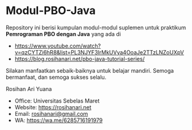 # Modul-PBO-Java

Repository ini berisi kumpulan modul-modul suplemen untuk praktikum <b>Pemrograman PBO dengan Java</b> yang ada di 

* https://www.youtube.com/watch?v=qzCYTZi6hR8&list=PL3NJYF3IrMkUVya4OoaJe2TTzLNZoUXpV
* https://blog.rosihanari.net/pbo-java-tutorial-series/

Silakan manfaatkan sebaik-baiknya untuk belajar mandiri. Semoga bermanfaat, dan semoga sukses selalu.

Rosihan Ari Yuana
* Office: Universitas Sebelas Maret
* Website: https://rosihanari.net
* Email: rosihanari@gmail.com
* WA: https://wa.me/6285716191979
